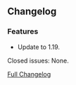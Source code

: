 ## Changelog

### Features

- Update to 1.19.

Closed issues: None.

[Full Changelog](https://github.com/JamCoreModding/JamLib/compare/0.0.3...0.0.4)
